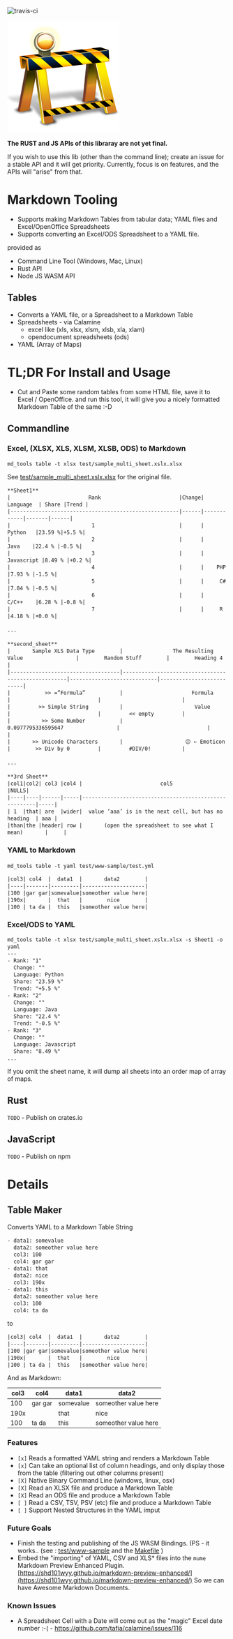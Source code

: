 ![travis-ci](https://travis-ci.org/inosion/markdown-tools.svg?branch=master)


![under_construction.png](images/under_construction.png)

**The RUST and JS APIs of this libraray are not yet final.**

If you wish to use this lib (other than the command line); create an issue for a stable API and it will get priority. Currently, focus is on features, and the APIs will "arise" from that.

# Markdown Tooling

* Supports making Markdown Tables from tabular data; YAML files and Excel/OpenOffice Spreadsheets
* Supports converting an Excel/ODS Spreadsheet to a YAML file.

provided as 

* Command Line Tool (Windows, Mac, Linux)
* Rust API
* Node JS WASM API

## Tables
* Converts a YAML file, or a Spreadsheet to a Markdown Table
* Spreadsheets - via Calamine
    - excel like (xls, xlsx, xlsm, xlsb, xla, xlam)
    - opendocument spreadsheets (ods)
* YAML (Array of Maps)

# TL;DR For Install and Usage

* Cut and Paste some random tables from some HTML file, save it to Excel / OpenOffice. and run this tool, it will give you a nicely formatted Markdown Table of the same :-D

## Commandline

### Excel, (XLSX, XLS, XLSM, XLSB, ODS)  to Markdown

`md_tools table -t xlsx test/sample_multi_sheet.xslx.xlsx` 

See [test/sample_multi_sheet.xslx.xlsx](test/sample_multi_sheet.xslx.xlsx) for the original file.

```
**Sheet1**
|                         Rank                         |Change|  Language  | Share |Trend |
|------------------------------------------------------|------|------------|-------|------|
|                          1                           |      |   Python   |23.59 %|+5.5 %|
|                          2                           |      |    Java    |22.4 % |-0.5 %|
|                          3                           |      | Javascript |8.49 % |+0.2 %|
|                          4                           |      |    PHP     |7.93 % |-1.5 %|
|                          5                           |      |     C#     |7.84 % |-0.5 %|
|                          6                           |      |   C/C++    |6.28 % |-0.8 %|
|                          7                           |      |     R      |4.18 % |+0.0 %|

...

**second_sheet**
|       Sample XLS Data Type        |                The Resulting Value                 |        Random Stuff        |        Heading 4         |
|-----------------------------------|----------------------------------------------------|----------------------------|--------------------------|
|           >> =”Formula”           |                      Formula                       |                            |                          |
|         >> Simple String          |                       Value                        |                            |         << empty         |
|          >> Some Number           |                 0.0977795336595647                 |                            |                          |
|       >> Unicode Characters       |                    😕 ← Emoticon                    |        >> Div by 0         |         #DIV/0!          |

...

**3rd Sheet**
|col1|col2| col3 |col4 |                         col5                          |NULL5|
|----|----|------|-----|-------------------------------------------------------|-----|
| 1  |that| are  |wider|  value ‘aaa’ is in the next cell, but has no heading  | aaa |
|than|the |header| row |       (open the spreadsheet to see what I mean)       |     |

```
### YAML to Markdown 

`md_tools table -t yaml test/www-sample/test.yml`

```
|col3| col4  |  data1  |       data2        |
|----|-------|---------|--------------------|
|100 |gar gar|somevalue|someother value here|
|190x|       |  that   |        nice        |
|100 | ta da |  this   |someother value here|
```

### Excel/ODS to YAML

```
md_tools table -t xlsx test/sample_multi_sheet.xslx.xlsx -s Sheet1 -o yaml
---
- Rank: "1"
  Change: ""
  Language: Python
  Share: "23.59 %"
  Trend: "+5.5 %"
- Rank: "2"
  Change: ""
  Language: Java
  Share: "22.4 %"
  Trend: "-0.5 %"
- Rank: "3"
  Change: ""
  Language: Javascript
  Share: "8.49 %"
...
```

If you omit the sheet name, it will dump all sheets into an order map of array of maps.


## Rust

`TODO` - Publish on crates.io

## JavaScript

`TODO` - Publish on npm

# Details

## Table Maker

Converts YAML to a Markdown Table String
```
- data1: somevalue
  data2: someother value here
  col3: 100 
  col4: gar gar
- data1: that
  data2: nice
  col3: 190x 
- data1: this
  data2: someother value here
  col3: 100 
  col4: ta da
```

to 

```
|col3| col4  |  data1  |       data2        |
|----|-------|---------|--------------------|
|100 |gar gar|somevalue|someother value here|
|190x|       |  that   |        nice        |
|100 | ta da |  this   |someother value here|

```

And as Markdown:

|col3| col4  |  data1  |       data2        |
|----|-------|---------|--------------------|
|100 |gar gar|somevalue|someother value here|
|190x|       |  that   |        nice        |
|100 | ta da |  this   |someother value here|


### Features

* `[x]` Reads a formatted YAML string and renders a Markdown Table
* `[x]` Can take an optional list of column headings, and only display those from the table (filtering out other columns present)
* `[X]` Native Binary Command Line (windows, linux, osx)
* `[X]` Read an XLSX file and produce a Markdown Table
* `[X]` Read an ODS file and produce a Markdown Table
* `[ ]` Read a CSV, TSV, PSV (etc) file and produce a Markdown Table
* `[ ]` Support Nested Structures in the YAML imput

### Future Goals
* Finish the testing and publishing of the JS WASM Bindings. (PS - it works.. 
  (see : [test/www-sample](test/www-sample) and the [Makefile](Makefile) )
* Embed the "importing" of YAML, CSV and XLS* files into the `mume` Markdown Preview Enhanced Plugin. [https://shd101wyy.github.io/markdown-preview-enhanced/](https://shd101wyy.github.io/markdown-preview-enhanced/) So we can have Awesome Markdown Documents.

### Known Issues
* A Spreadsheet Cell with a Date will come out as the "magic" Excel date number :-( - https://github.com/tafia/calamine/issues/116
